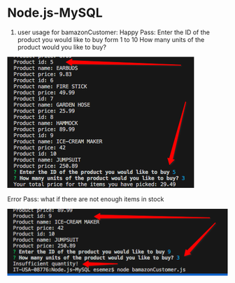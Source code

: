 # Node.js-MySQL
1. user usage for bamazonCustomer:
Happy Pass:
Enter the ID of the product you would like to buy form 1 to 10
How many units of the product would you like to buy? 

![Screenshot](images/bamazonShot.png)

Error Pass:
what if there are not enough items in stock

![Screenshot](images/bamazonShot_error.png)